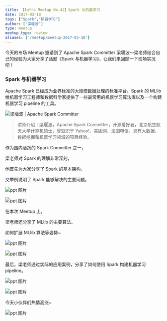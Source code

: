 ```yaml
---
title: 【Infra Meetup No.42】Spark 与机器学习 
date: 2017-03-18
tags: ["Spark","机器学习"]
author: ['梁堰波']
type: meetup
meetup_type: review
aliases: ['/meetup/meetup-2017-03-18']
---
```



今天的专场 Meetup 邀请到了 Apache Spark Committer 梁堰波～梁老师结合自己的经验为大家分享了话题《Spark 与机器学习》，让我们来回顾一下现场实况吧！

### Spark 与机器学习

Apache Spark 已经成为业界标准的大规模数据处理的标准平台。Spark 的 MLlib 给机器学习工程师和数据科学家提供了一些最常用的机器学习算法库以及一个构建机器学习 pipeline 的工具。

![梁堰波 | Apache Spark Committer](media/meetup-42-20170318/1.jpeg)

>讲师介绍：梁堰波，Apache Spark Committer，开源爱好者，北京航空航天大学计算机硕士，曾就职于 Yahoo!、美团网、法国电信，具有大数据、数据挖掘和机器学习领域的项目经验。

作为国内活跃的 Spark Committer 之一，

梁老师对 Spark 的理解非常深刻，

他首先为大家分享了 Spark 的基本架构，

又举例说明了 Spark 能够解决的主要问题。

![ppt 图片](media/meetup-42-20170318/2.jpeg)

![ppt 图片](media/meetup-42-20170318/3.jpeg)

在本次 Meetup 上，

梁老师还分享了 MLlib 的主要算法、

如何扩展 MLlib 算法等姿势~

![ppt 图片](media/meetup-42-20170318/4.jpeg)

![ppt 图片](media/meetup-42-20170318/5.jpeg)

最后，梁老师通过实际的应用案例，分享了如何使用 Spark 构建机器学习 pipeline。

![ppt 图片](media/meetup-42-20170318/6.jpeg)

![ppt 图片](media/meetup-42-20170318/7.jpeg)

今天小伙伴们热情高涨~

![ppt 图片](media/meetup-42-20170318/8.jpeg)


